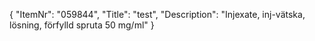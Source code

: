 {
  "ItemNr": "059844",
  "Title": "test",
  "Description": "Injexate, inj-vätska, lösning, förfylld spruta 50 mg/ml"
}